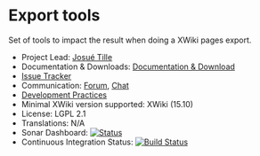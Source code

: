 # Export tools

Set of tools to impact the result when doing a XWiki pages export.

* Project Lead: [Josué Tille](https://www.xwiki.org/xwiki/bin/view/XWiki/JosueTille)
* Documentation & Downloads: [Documentation & Download](https://extensions.xwiki.org/xwiki/bin/view/Extension/Export%20tools%20macros/)
* [Issue Tracker](https://jira.xwiki.org/browse/EXPORTTOOL)
* Communication: [Forum](https://forum.xwiki.org/), [Chat](https://dev.xwiki.org/xwiki/bin/view/Community/Chat)
* [Development Practices](https://dev.xwiki.org)
* Minimal XWiki version supported: XWiki (15.10)
* License: LGPL 2.1
* Translations: N/A
* Sonar Dashboard: [![Status](https://sonarcloud.io/api/project_badges/measure?project=org.xwiki.contrib.export-tools:export-tools-parent&metric=alert_status)](https://sonarcloud.io/dashboard?id=org.xwiki.contrib.export-tools:export-tools-parent)
* Continuous Integration Status: [![Build Status](https://ci.xwiki.org/job/XWiki%20Contrib/job/export-tools/job/master/badge/icon)](https://ci.xwiki.org/job/XWiki%20Contrib/job/export-tools/job/master/)
